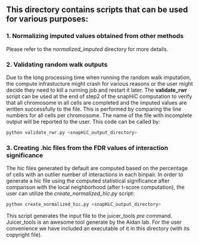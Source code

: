 ## This directory contains scripts that can be used for various purposes:  
### 1. Normalizing imputed values obtained from other methods
Please refer to the *normalized_imputed* directory for more details.  

### 2. Validating random walk outputs  
Due to the long processing time when running the random walk imputation, the compute infrastucture might crash for various reasons or the user might decide they need to kill a running job and restart it later. The **validate_rwr** script can be used at the end of step2 of the snapHiC computation to verify that all chromosome in all cells are completed and the imputed values are written successfully to the file. This is performed by comparing the line numbers for all cells per chromosome. The name of the file with incomplete output will be reported to the user. This code can be called by:   
```python
python validate_rwr.py <snapHiC_output_directory>
```

### 3. Creating .hic files from the FDR values of interaction significance 
The hic files generated by default are computed based on the percentage of cells with an outlier number of interactions in each binpair. In order to generate a hic file using the computed statistical significance after comparison with the local neighborhood (after t-score computation), the user can utilize the *create_normalized_hic.py* script:  
```python
python create_normalized_hic.py <snapHiC_output_directory>
``` 
This script generates the input file to the juicer_tools *pre* command. Juicer_tools is an awesome tool generate by the Aidan lab. For the user convenience we have included an executable of it in this directory (with its copyright file).

